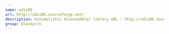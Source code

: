 ```yaml
---
name: udis86
url: http://udis86.sourceforge.net/
description: minimalistic disassembler library URL : http://udis86.sourceforge.net/ Groups : blackarch blackarch-reversing
group: blackarch
---
```

